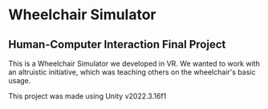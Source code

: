 # Wheelchair Simulator

## Human-Computer Interaction Final Project

This is a Wheelchair Simulator we developed in VR.
We wanted to work with an altruistic initiative, which was teaching others on the wheelchair's basic usage.

This project was made using Unity v2022.3.16f1

